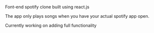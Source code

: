 Font-end spotify clone built using react.js

The app only plays songs when you have your actual spotify app open. 

Currently working on adding full functionality 
